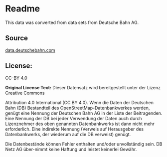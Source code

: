 # Readme

This data was converted from data sets from Deutsche Bahn AG. 

## **Source**

[data.deutschebahn.com](https://data.deutschebahn.com/dataset/geo-betriebsstelle)

## **License:**

CC-BY 4.0

**Original License Text:** Dieser Datensatz wird bereitgestellt unter der Lizenz Creative Commons 

Attribution 4.0 International (CC BY 4.0). Wenn die Daten der Deutschen Bahn (DB) Bestandteil des OpenStreetMap-Datenbankwerkes werden, genügt eine Nennung der Deutschen Bahn AG in der Liste der Beitragenden. Eine Nennung der DB bei jeder Verwendung der  Daten auch durch Lizenznehmer des oben genannten Datenbankwerks ist dann nicht mehr erforderlich. Eine indirekte Nennung (Verweis auf  Herausgeber des Datenbankwerks, der wiederum auf die DB verweist) genügt.

Die Datenbestände können Fehler enthalten und/oder unvollständig sein. DB  Netz AG über-nimmt keine Haftung und leistet keinerlei Gewähr.

